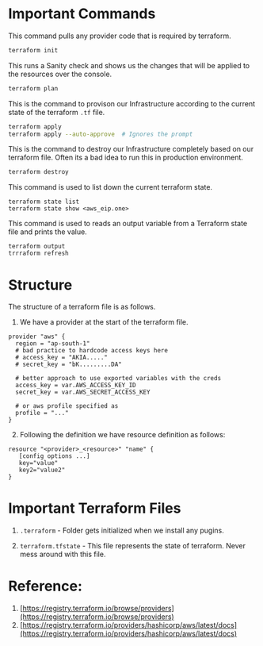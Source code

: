 # Important Commands

This command pulls any provider code that is required by terraform.

```bash
terraform init
```

This runs a Sanity check and shows us the changes that will be applied to the resources over the console.

```bash
terraform plan   
```

This is the command to provison our Infrastructure according to the current state of the terraform `.tf` file.

```bash
terraform apply  
terraform apply --auto-approve  # Ignores the prompt
```

This is the command to destroy our Infrastructure completely based on our terraform file. Often its a bad idea to run this in production environment.

```bash
terraform destroy
```

This command is used to list down the current terraform state.
```
terraform state list
terraform state show <aws_eip.one> 
```

This command is used to reads an output variable from a Terraform state file and prints the value.
```
terraform output
trrraform refresh
```

# Structure

The structure of a terraform file is as follows.

1. We have a provider at the start of the terraform file.
```
provider "aws" {
  region = "ap-south-1"
  # bad practice to hardcode access keys here
  # access_key = "AKIA....."
  # secret_key = "bK.........DA"
  
  # better approach to use exported variables with the creds
  access_key = var.AWS_ACCESS_KEY_ID
  secret_key = var.AWS_SECRET_ACCESS_KEY

  # or aws profile specified as
  profile = "..."
}
```


2. Following the definition we have resource definition as follows:

```
resource "<provider>_<resource>" "name" {
   [config options ...]
   key="value"
   key2="value2"
}
```

# Important Terraform Files

1. `.terraform` - Folder gets initialized when we install any pugins.

2. `terraform.tfstate` - This file represents the state of terraform. Never mess around with this file.

# Reference:

1. [https://registry.terraform.io/browse/providers](https://registry.terraform.io/browse/providers)
2. [https://registry.terraform.io/providers/hashicorp/aws/latest/docs](https://registry.terraform.io/providers/hashicorp/aws/latest/docs)

